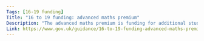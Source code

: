 ```yaml
---
Tags: [16-19 funding]
Title: "16 to 19 funding: advanced maths premium"
Description: "The advanced maths premium is funding for additional students studying specified level 3 maths qualifications."
Link: https://www.gov.uk/guidance/16-to-19-funding-advanced-maths-premium
---
```

